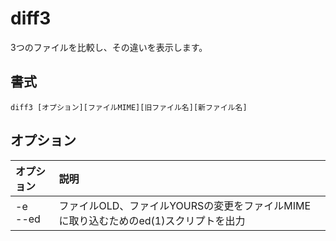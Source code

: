 # diff3

3つのファイルを比較し、その違いを表示します。

## 書式

```
diff3 [オプション][ファイルMIME][旧ファイル名][新ファイル名]
```

## オプション

|オプション|説明|
|:--|:--|
|-e<br>--ed|ファイルOLD、ファイルYOURSの変更をファイルMIMEに取り込むためのed(1)スクリプトを出力|
